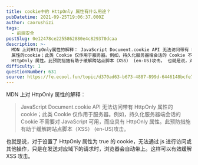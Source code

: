 ```yaml
---
title: cookie中的 HttpOnly 属性有什么用途？
pubDatetime: 2021-09-25T19:06:37.000Z
author: caorushizi
tags:
  - 前端安全
postSlug: 0e12478ce2255862880e4c829370dcaa
description: >-
  MDN 上对HttpOnly属性的解释： JavaScript Document.cookie API 无法访问带有 HttpOnly
  属性的cookie；此类 Cookie 仅作用于服务器。例如，持久化服务器端会话的 Cookie 不需要对 JavaScript 可用，而应具有
  HttpOnly 属性。此预防措施有助于缓解跨站点脚本（XSS） (en-US)攻击。 也就是说，对于设置了 Http
difficulty: 1
questionNumber: 631
source: https://fe.ecool.fun/topic/d370ad63-b673-4887-899d-6446148bcfe7
---
```


MDN 上对 HttpOnly 属性的解释：

> JavaScript Document.cookie API 无法访问带有 HttpOnly 属性的 cookie；此类 Cookie 仅作用于服务器。例如，持久化服务器端会话的 Cookie 不需要对 JavaScript 可用，而应具有 HttpOnly 属性。此预防措施有助于缓解跨站点脚本（XSS） (en-US)攻击。

也就是说，对于设置了 HttpOnly 属性为 true 的 cookie，无法通过 js 进行访问或其他操作，只是在发送对应域下的请求时，浏览器会自动带上。这样可以有效缓解 XSS 攻击。
